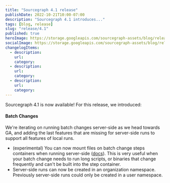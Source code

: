 ```yaml
---
title: "Sourcegraph 4.1 release"
publishDate: 2022-10-21T10:00-07:00
description: "Sourcegraph 4.1 introduces..."
tags: [blog, release]
slug: "release/4.1"
published: true
heroImage: https://storage.googleapis.com/sourcegraph-assets/blog/release-post/4.1/sourcegraph-4-1.png
socialImage: https://storage.googleapis.com/sourcegraph-assets/blog/release-post/4.1/sourcegraph-4-1.png
changelogItems:
  - description: 
    url:
    category:
  - description:
    url:
    category:
  - description: 
    url: 
    category: 
---
```


Sourcegraph 4.1 is now available! For this release, we introduced:

#### Batch Changes

We're iterating on running batch changes server-side as we head towards GA, and adding the last features that are missing for server-side runs to support all features of local runs.
- (experimental) You can now mount files on batch change steps containers when running server-side ([docs](https://docs.sourcegraph.com/batch_changes/how-tos/server_side_file_mounts)). This is very useful when your batch change needs to run long scripts, or binaries that change frequently and can't be built 
into the step container.
- Server-side runs can now be created in an organization namespace. Previously server-side runs could only be created in a user namespace.

